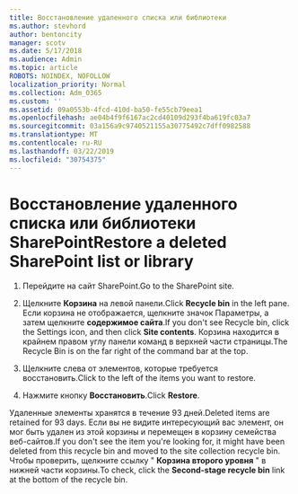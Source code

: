 ```yaml
---
title: Восстановление удаленного списка или библиотеки
ms.author: stevhord
author: bentoncity
manager: scotv
ms.date: 5/17/2018
ms.audience: Admin
ms.topic: article
ROBOTS: NOINDEX, NOFOLLOW
localization_priority: Normal
ms.collection: Adm_O365
ms.custom: ''
ms.assetid: 09a0553b-4fcd-410d-ba50-fe55cb79eea1
ms.openlocfilehash: ae04b4f9f6167ac2cd40109d293f4ba619fc03a7
ms.sourcegitcommit: 03a156a9c9740521155a30775492c7dff0982588
ms.translationtype: MT
ms.contentlocale: ru-RU
ms.lasthandoff: 03/22/2019
ms.locfileid: "30754375"
---
```

# <a name="restore-a-deleted-sharepoint-list-or-library"></a><span data-ttu-id="cfde6-102">Восстановление удаленного списка или библиотеки SharePoint</span><span class="sxs-lookup"><span data-stu-id="cfde6-102">Restore a deleted SharePoint list or library</span></span>

1. <span data-ttu-id="cfde6-103">Перейдите на сайт SharePoint.</span><span class="sxs-lookup"><span data-stu-id="cfde6-103">Go to the SharePoint site.</span></span>
    
2. <span data-ttu-id="cfde6-104">Щелкните **Корзина** на левой панели.</span><span class="sxs-lookup"><span data-stu-id="cfde6-104">Click **Recycle bin** in the left pane.</span></span> <span data-ttu-id="cfde6-105">Если корзина не отображается, щелкните значок Параметры, а затем щелкните **содержимое сайта**.</span><span class="sxs-lookup"><span data-stu-id="cfde6-105">If you don't see Recycle bin, click the Settings icon, and then click **Site contents**.</span></span> <span data-ttu-id="cfde6-106">Корзина находится в крайнем правом углу панели команд в верхней части страницы.</span><span class="sxs-lookup"><span data-stu-id="cfde6-106">The Recycle Bin is on the far right of the command bar at the top.</span></span>
    
3. <span data-ttu-id="cfde6-107">Щелкните слева от элементов, которые требуется восстановить.</span><span class="sxs-lookup"><span data-stu-id="cfde6-107">Click to the left of the items you want to restore.</span></span>
    
4. <span data-ttu-id="cfde6-108">Нажмите кнопку **Восстановить**.</span><span class="sxs-lookup"><span data-stu-id="cfde6-108">Click **Restore**.</span></span>
    
<span data-ttu-id="cfde6-109">Удаленные элементы хранятся в течение 93 дней.</span><span class="sxs-lookup"><span data-stu-id="cfde6-109">Deleted items are retained for 93 days.</span></span> <span data-ttu-id="cfde6-110">Если вы не видите интересующий вас элемент, он мог быть удален из этой корзины и перемещен в корзину семейства веб-сайтов.</span><span class="sxs-lookup"><span data-stu-id="cfde6-110">If you don't see the item you're looking for, it might have been deleted from this recycle bin and moved to the site collection recycle bin.</span></span> <span data-ttu-id="cfde6-111">Чтобы проверить, щелкните ссылку " **Корзина второго уровня** " в нижней части корзины.</span><span class="sxs-lookup"><span data-stu-id="cfde6-111">To check, click the **Second-stage recycle bin** link at the bottom of the recycle bin.</span></span> 
  

